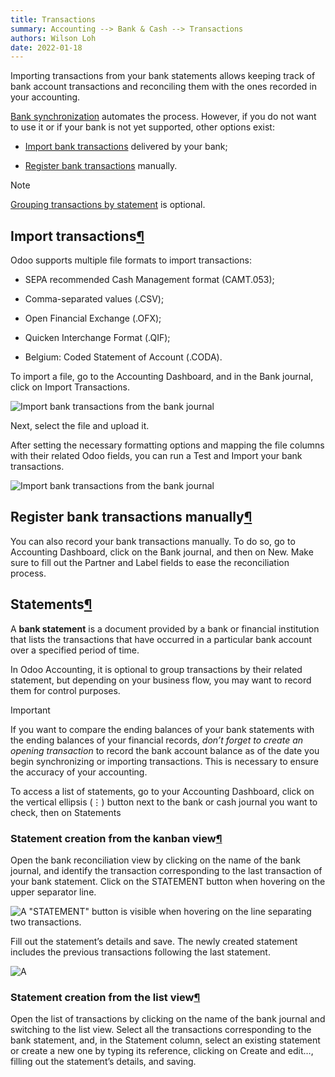 ```yaml
---
title: Transactions
summary: Accounting --> Bank & Cash --> Transactions
authors: Wilson Loh
date: 2022-01-18
---
```


Importing transactions from your bank statements allows keeping track of bank account transactions and reconciling them with the ones recorded in your accounting.

[Bank synchronization](https://www.odoo.com/documentation/16.0/applications/finance/accounting/bank/bank_synchronization.html) automates the process. However, if you do not want to use it or if your bank is not yet supported, other options exist:

-   [Import bank transactions](https://www.odoo.com/documentation/16.0/applications/finance/accounting/bank/transactions.html#transactions-import) delivered by your bank;
    
-   [Register bank transactions](https://www.odoo.com/documentation/16.0/applications/finance/accounting/bank/transactions.html#transactions-register) manually.
    

Note

[Grouping transactions by statement](https://www.odoo.com/documentation/16.0/applications/finance/accounting/bank/transactions.html#transactions-statements) is optional.

## Import transactions[¶](https://www.odoo.com/documentation/16.0/applications/finance/accounting/bank/transactions.html#import-transactions "Permalink to this headline")

Odoo supports multiple file formats to import transactions:

-   SEPA recommended Cash Management format (CAMT.053);
    
-   Comma-separated values (.CSV);
    
-   Open Financial Exchange (.OFX);
    
-   Quicken Interchange Format (.QIF);
    
-   Belgium: Coded Statement of Account (.CODA).
    

To import a file, go to the Accounting Dashboard, and in the Bank journal, click on Import Transactions.

![Import bank transactions from the bank journal](https://www.odoo.com/documentation/16.0/_images/import-transactions.png)

Next, select the file and upload it.

After setting the necessary formatting options and mapping the file columns with their related Odoo fields, you can run a Test and Import your bank transactions.

![Import bank transactions from the bank journal](https://www.odoo.com/documentation/16.0/_images/import-transactions.png)

## Register bank transactions manually[¶](https://www.odoo.com/documentation/16.0/applications/finance/accounting/bank/transactions.html#register-bank-transactions-manually "Permalink to this headline")

You can also record your bank transactions manually. To do so, go to Accounting Dashboard, click on the Bank journal, and then on New. Make sure to fill out the Partner and Label fields to ease the reconciliation process.

## Statements[¶](https://www.odoo.com/documentation/16.0/applications/finance/accounting/bank/transactions.html#statements "Permalink to this headline")

A **bank statement** is a document provided by a bank or financial institution that lists the transactions that have occurred in a particular bank account over a specified period of time.

In Odoo Accounting, it is optional to group transactions by their related statement, but depending on your business flow, you may want to record them for control purposes.

Important

If you want to compare the ending balances of your bank statements with the ending balances of your financial records, _don’t forget to create an opening transaction_ to record the bank account balance as of the date you begin synchronizing or importing transactions. This is necessary to ensure the accuracy of your accounting.

To access a list of statements, go to your Accounting Dashboard, click on the vertical ellipsis (⋮) button next to the bank or cash journal you want to check, then on Statements

### Statement creation from the kanban view[¶](https://www.odoo.com/documentation/16.0/applications/finance/accounting/bank/transactions.html#statement-creation-from-the-kanban-view "Permalink to this headline")

Open the bank reconciliation view by clicking on the name of the bank journal, and identify the transaction corresponding to the last transaction of your bank statement. Click on the STATEMENT button when hovering on the upper separator line.

![A "STATEMENT" button is visible when hovering on the line separating two transactions.](https://www.odoo.com/documentation/16.0/_images/statements-kanban.png)

Fill out the statement’s details and save. The newly created statement includes the previous transactions following the last statement.

![A ](https://www.odoo.com/documentation/16.0/_images/statements-kanban.png)

### Statement creation from the list view[¶](https://www.odoo.com/documentation/16.0/applications/finance/accounting/bank/transactions.html#statement-creation-from-the-list-view "Permalink to this headline")

Open the list of transactions by clicking on the name of the bank journal and switching to the list view. Select all the transactions corresponding to the bank statement, and, in the Statement column, select an existing statement or create a new one by typing its reference, clicking on Create and edit…, filling out the statement’s details, and saving.